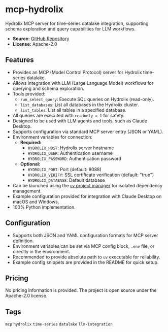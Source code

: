 # mcp-hydrolix

Hydrolix MCP server for time-series datalake integration, supporting schema exploration and query capabilities for LLM workflows.

- **Source:** [GitHub Repository](https://github.com/hydrolix/mcp-hydrolix)
- **License:** Apache-2.0

## Features

- Provides an MCP (Model Control Protocol) server for Hydrolix time-series datalake.
- Allows integration with LLM (Large Language Model) workflows for querying and schema exploration.
- Tools provided:
  - `run_select_query`: Execute SQL queries on Hydrolix (read-only).
  - `list_databases`: List all databases in the Hydrolix cluster.
  - `list_tables`: List all tables in a specified database.
- All queries are executed with `readonly = 1` for safety.
- Designed to be used with LLM agents and tools, such as Claude Desktop.
- Supports configuration via standard MCP server entry (JSON or YAML).
- Environment variables for connection:
  - **Required:**
    - `HYDROLIX_HOST`: Hydrolix server hostname
    - `HYDROLIX_USER`: Authentication username
    - `HYDROLIX_PASSWORD`: Authentication password
  - **Optional:**
    - `HYDROLIX_PORT`: Port (default: 8088)
    - `HYDROLIX_VERIFY`: SSL certificate verification (default: "true")
    - `HYDROLIX_DATABASE`: Default database
- Can be launched using the [`uv` project manager](https://github.com/astral-sh/uv) for isolated dependency management.
- Example configuration provided for integration with Claude Desktop on macOS and Windows.
- 100% Python implementation.

## Configuration

- Supports both JSON and YAML configuration formats for MCP server definition.
- Environment variables can be set via MCP config block, `.env` file, or directly in the environment.
- Recommended to provide absolute path to `uv` executable for reliability.
- Example config snippets are provided in the README for quick setup.

## Pricing

No pricing information is provided. The project is open source under the Apache-2.0 license.

## Tags

`mcp` `hydrolix` `time-series` `datalake` `llm-integration`